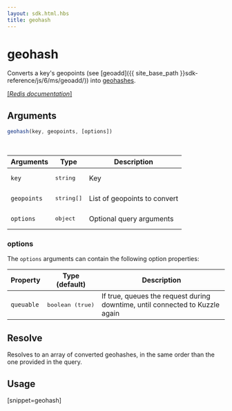 ```yaml
---
layout: sdk.html.hbs
title: geohash
---
```


# geohash


Converts a key's geopoints (see [geoadd]({{ site_base_path }}sdk-reference/js/6/ms/geoadd/)) into [geohashes](https://en.wikipedia.org/wiki/Geohash).

[[_Redis documentation_]](https://redis.io/commands/geohash)

## Arguments

```js
geohash(key, geopoints, [options])

```

<br/>

| Arguments    | Type    | Description |
|--------------|---------|-------------|
| `key` | <pre>string</pre> | Key |
| `geopoints` | <pre>string[]</pre> | List of geopoints to convert |
| ``options`` | <pre>object</pre> | Optional query arguments |

### options

The `options` arguments can contain the following option properties:

| Property   | Type (default)   | Description                       |
| ---------- | ------- | --------------------------------- |
| `queuable` | <pre>boolean (true)</pre> | If true, queues the request during downtime, until connected to Kuzzle again |

## Resolve

Resolves to an array of converted geohashes, in the same order than the one provided in the query.

## Usage

[snippet=geohash]
